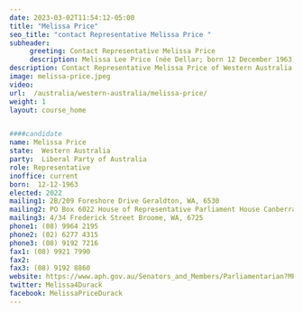 ```yaml
---
date: 2023-03-02T11:54:12-05:00
title: "Melissa Price"
seo_title: "contact Representative Melissa Price "
subheader:
     greeting: Contact Representative Melissa Price
     description: Melissa Lee Price (née Dellar; born 12 December 1963) is an Australian politician who served as Minister for Defence Industry from 2019 to 2022 and as Minister for Science and Technology from 2021 to 2022 in the Morrison Government. She has been a member of the House of Representative since 2013, representing the Division of Durack in Western Australia.[1] A member of the Liberal Party, she previously served as Minister for the Environment (2018–2019) and Assistant Minister for the Environment (2017–2018).
description: Contact Representative Melissa Price of Western Australia. Contact information for Melissa Price includes email address, phone number, and mailing address.
image: melissa-price.jpeg
video:
url:  /australia/western-australia/melissa-price/
weight: 1
layout: course_home


####candidate
name: Melissa Price
state:	Western Australia
party:	Liberal Party of Australia
role: Representative
inoffice: current
born:  12-12-1963
elected: 2022
mailing1: 2B/209 Foreshore Drive Geraldton, WA, 6530
mailing2: PO Box 6022 House of Representative Parliament House Canberra ACT 2600
mailing3: 4/34 Frederick Street Broome, WA, 6725
phone1:	(08) 9964 2195
phone2: (02) 6277 4315
phone3: (08) 9192 7216
fax1: (08) 9921 7990
fax2:
fax3: (08) 9192 8860
website: https://www.aph.gov.au/Senators_and_Members/Parliamentarian?MPID=249308
twitter: Melissa4Durack
facebook: MelissaPriceDurack
---
```

